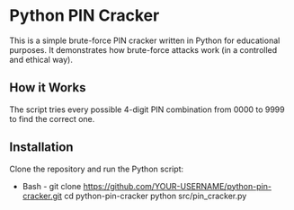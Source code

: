 # Python PIN Cracker

This is a simple brute-force PIN cracker written in Python for educational purposes. It demonstrates how brute-force attacks work (in a controlled and ethical way).

## How it Works

The script tries every possible 4-digit PIN combination from 0000 to 9999 to find the correct one.

## Installation

Clone the repository and run the Python script:

- Bash -
git clone https://github.com/YOUR-USERNAME/python-pin-cracker.git
cd python-pin-cracker
python src/pin_cracker.py
